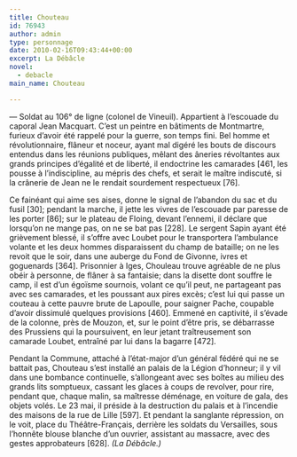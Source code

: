 ```yaml
---
title: Chouteau
id: 76943
author: admin
type: personnage
date: 2010-02-16T09:43:44+00:00
excerpt: La Débâcle
novel:
  - debacle
main_name: Chouteau

---
```

— Soldat au 106° de ligne (colonel de Vineuil). Appartient à l&rsquo;escouade du caporal Jean Macquart. C&rsquo;est un peintre en bâtiments de Montmartre, furieux d&rsquo;avoir été rappelé pour la guerre, son temps fini. Bel homme et révolutionnaire, flâneur et noceur, ayant mal digéré les bouts de discours entendus dans les réunions publiques, mêlant des âneries révoltantes aux grands principes d&rsquo;égalité et de liberté, il endoctrine les camarades [461, les pousse à l&rsquo;indiscipline, au mépris des chefs, et serait le maître indiscuté, si la crânerie de Jean ne le rendait sourdement respectueux [76].

Ce fainéant qui aime ses aises, donne le signal de l&rsquo;abandon du sac et du fusil [30]; pendant la marche, il jette les vivres de l&rsquo;escouade par paresse de les porter [86]; sur le plateau de Floing, devant l&rsquo;ennemi, il déclare que lorsqu&rsquo;on ne mange pas, on ne se bat pas [228]. Le sergent Sapin ayant été grièvement blessé, il s&rsquo;offre avec Loubet pour le transportera l&rsquo;ambulance volante et les deux hommes disparaissent du champ de bataille; on ne les revoit que le soir, dans une auberge du Fond de Givonne, ivres et goguenards [364]. Prisonnier à Iges, Chouleau trouve agréable de ne plus obéir à personne, de flâner à sa fantaisie; dans la disette dont souffre le camp, il est d&rsquo;un égoïsme sournois, volant ce qu&rsquo;il peut, ne partageant pas avec ses camarades, et les poussant aux pires excès; c&rsquo;est lui qui passe un couteau à cette pauvre brute de Lapoulle, pour saigner Pache, coupable d&rsquo;avoir dissimulé quelques provisions [460]. Emmené en captivité, il s&rsquo;évade de la colonne, près de Mouzon, et, sur le point d&rsquo;être pris, se débarrasse des Prussiens qui la poursuivent, en leur jetant traîtreusement son camarade Loubet, entraîné par lui dans la bagarre [472].

Pendant la Commune, attaché à l&rsquo;état-major d&rsquo;un général fédéré qui ne se battait pas, Chouteau s&rsquo;est installé an palais de la Légion d&rsquo;honneur; il y vil dans une bombance continuelle, s&rsquo;allongeant avec ses boîtes au milieu des grands lits somptueux, cassant les glaces à coups de revolver, pour rire, pendant que, chaque malin, sa maîtresse déménage, en voiture de gala, des objets volés. Le 23 mai, il préside à la destruction du palais et à l&rsquo;incendie des maisons de la rue de Lille [597]. Et pendant la sanglante répression, on le voit, place du Théâtre-Français, derrière les soldats du Versailles, sous l&rsquo;honnête blouse blanche d&rsquo;un ouvrier, assistant au massacre, avec des gestes approbateurs [628]. _(La Débâcle.)_